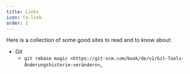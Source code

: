 ```yaml
---
title: Links
icon: fa-link
order: 2
---
```


Here is a collection of some good sites to read and to know about:

- Git
    - `git rebase magic <https://git-scm.com/book/de/v1/Git-Tools-Änderungshistorie-verändern>`_
